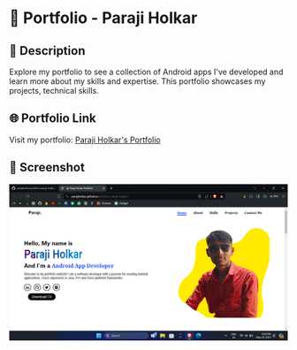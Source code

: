 # 💼 Portfolio - Paraji Holkar

## 🌟 Description
Explore my portfolio to see a collection of Android apps I've developed and learn more about my skills and expertise. This portfolio showcases my projects, technical skills.

## 🌐 Portfolio Link
Visit my portfolio: [Paraji Holkar's Portfolio](https://parajiholkar.github.io/portfolio-paraji-holkar/)

## 📸 Screenshot

![Portfolio Screenshot](https://github.com/parajiholkar/portfolio-paraji-holkar/blob/main/image/portfolio.png)
